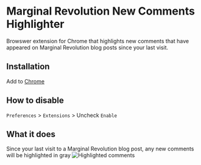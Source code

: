 # Marginal Revolution New Comments Highlighter
Browswer extension for Chrome that highlights new comments that have appeared on Marginal Revolution blog posts since your last visit.

## Installation
Add to [Chrome](https://chrome.google.com/webstore/detail/marginal-revolution-new-c/epcokaehebppnnfdalpeilibgjocgpde)


## How to disable

`Preferences` > `Extensions` > Uncheck `Enable`

## What it does
Since your last visit to a Marginal Revolution blog post, any new comments will be highlighted in gray
![Highlighted comments](https://github.com/dlw-github/marg_rev_comments/blob/main/extension_photos/screenshot.JPG "Highlighted comments")
